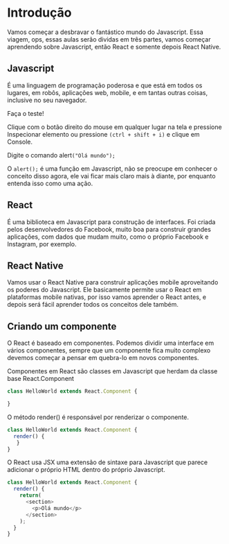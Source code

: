 # Introdução

Vamos começar a desbravar o fantástico mundo do Javascript. Essa viagem, ops, essas aulas serão dividas em três partes, vamos começar aprendendo sobre Javascript, então React e somente depois React Native.

## Javascript 

É uma linguagem de programação poderosa e que está em todos os lugares, em robôs, aplicações web, mobile, e em tantas outras coisas, inclusive no seu navegador.

Faça o teste!

Clique com o botão direito do mouse em qualquer lugar na tela e pressione Inspecionar elemento ou pressione `(ctrl + shift + i)` e clique em Console.

Digite o comando alert`("Olá mundo");`

O `alert();` é uma função em Javascript, não se preocupe em conhecer o conceito disso agora, ele vai ficar mais claro mais à diante, por enquanto entenda isso como uma ação.

## React

É uma biblioteca em Javascript para construção de interfaces.
Foi criada pelos desenvolvedores do Facebook, muito boa para construir grandes aplicações, com dados que mudam muito, como o próprio Facebook e Instagram, por exemplo.

## React Native

Vamos usar o React Native para construir aplicações mobile aproveitando os poderes do Javascript. Ele basicamente permite usar o React em plataformas mobile nativas, por isso vamos aprender o React antes, e depois será fácil aprender todos os conceitos dele também.

## Criando um componente

O React é baseado em componentes. Podemos dividir uma interface em vários componentes, sempre que um componente fica muito complexo devemos começar a pensar em quebra-lo em novos componentes.

Componentes em React são classes em Javascript que herdam da classe base React.Component

```js
class HelloWorld extends React.Component {

}
```

O método render() é responsável por renderizar o componente.

```js
class HelloWorld extends React.Component {
  render() {
   }
}
```

O React usa JSX uma extensão de sintaxe para Javascript que parece adicionar o próprio HTML dentro do próprio Javascript.

```js
class HelloWorld extends React.Component {
  render() {
    return(
      <section>
      	<p>Olá mundo</p>
      </section> 
    );
  }
}
```
